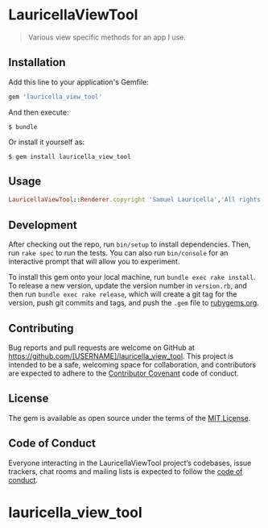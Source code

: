 # LauricellaViewTool

> Various view specific methods for an app I use.

## Installation

Add this line to your application's Gemfile:

```ruby
gem 'lauricella_view_tool'
```

And then execute:

    $ bundle

Or install it yourself as:

    $ gem install lauricella_view_tool

## Usage

```ruby
LauricellaViewTool::Renderer.copyright 'Samuel Lauricella','All rights reserved'
```

## Development

After checking out the repo, run `bin/setup` to install dependencies. Then, run `rake spec` to run the tests. You can also run `bin/console` for an interactive prompt that will allow you to experiment.

To install this gem onto your local machine, run `bundle exec rake install`. To release a new version, update the version number in `version.rb`, and then run `bundle exec rake release`, which will create a git tag for the version, push git commits and tags, and push the `.gem` file to [rubygems.org](https://rubygems.org).

## Contributing

Bug reports and pull requests are welcome on GitHub at https://github.com/[USERNAME]/lauricella_view_tool. This project is intended to be a safe, welcoming space for collaboration, and contributors are expected to adhere to the [Contributor Covenant](http://contributor-covenant.org) code of conduct.

## License

The gem is available as open source under the terms of the [MIT License](http://opensource.org/licenses/MIT).

## Code of Conduct

Everyone interacting in the LauricellaViewTool project’s codebases, issue trackers, chat rooms and mailing lists is expected to follow the [code of conduct](https://github.com/[USERNAME]/lauricella_view_tool/blob/master/CODE_OF_CONDUCT.md).
# lauricella_view_tool
